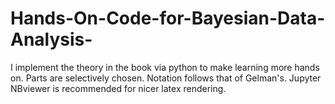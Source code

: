 # Hands-On-Code-for-Bayesian-Data-Analysis-

I implement the theory in the book via python to make learning more hands on. Parts are selectively chosen. Notation follows that of Gelman's. Jupyter NBviewer is recommended for nicer latex rendering. 
